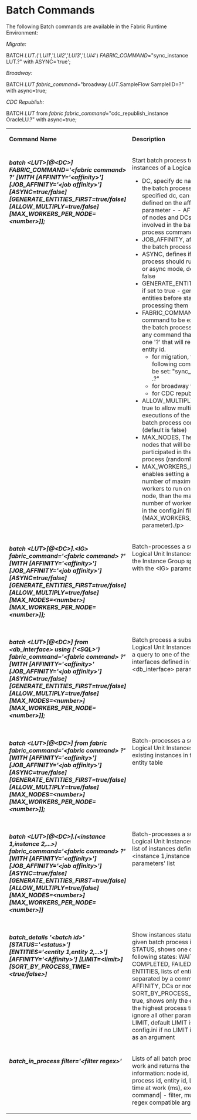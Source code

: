 # Batch Commands

The following Batch commands are available in the Fabric Runtime Environment:

*Migrate:*

BATCH *LUT*.('*LUI1*','*LUI2*','*LUI3*','*LUI4*') *FABRIC_COMMAND*="sync_instance LUT.?" with ASYNC='true';


*Broadway:*

BATCH *LUT* *fabric_command*="broadway *LUT*.SampleFlow SampleIID=?" with async=true;


*CDC Republish:*

BATCH *LUT* from *fabric* *fabric_command*="cdc_republish_instance OracleLU.?" with async=true;




<table width="900pxl">
<tbody>
<tr>
<td valign="top" width="300pxl">
<p><strong>Command Name</strong></p>
</td>
<td valign="top" width="400pxl">
<p><strong>Description</strong></p>
</td>
<td valign="top" width="300pxl">
<p><strong>Example</strong></p>
</td>
</tr>

<tr>
<td valign="top" width="500pxl">
<h5>batch &ltLUT&gt[@&ltDC&gt] FABRIC_COMMAND='&ltfabric command&gt ?' [WITH [AFFINITY='&ltaffinity&gt'] [JOB_AFFINITY='&ltjob affinity&gt'] [ASYNC=true/false] [GENERATE_ENTITIES_FIRST=true/false] [ALLOW_MULTIPLY=true/false] [MAX_WORKERS_PER_NODE=&ltnumber&gt]]; </h5>
</td>
<td valign="top" width="400pxl">
   
<p>
Start batch process to sync all instances of a Logical Unit:
   
- DC, specify dc name to force the batch process within specified dc, can also be defined on the affinity parameter                                                   - - AFFINITY, list of nodes and DCs to be involved in the batch process command
- JOB_AFFINITY, affinity for the batch process job
- ASYNC, defines if batch process should run on sync or async mode, default is false
- GENERATE_ENTITIES_FIRST, if set to true - generate all entities before starting processing them
- FABRIC_COMMAND, fabric command to be executed by the batch process.  It can be any command that includes one '?' that will represent entity id.
  - for migration,  the following command must be set: "sync_instance <LUT>.?"
  - for broadway flow, ...
  - for CDC republish, ...
- ALLOW_MULTIPLY, set to true to allow multiply executions of the same batch process command (default is false)
- MAX_NODES, The maximum nodes that will be participated in the batch process (randomly nodes)
- MAX_WORKERS_PER_NODE, enables setting a smaller number of maximum workers to run on each node, than the maximum number of workers, defined in the config.ini file (MAX_WORKERS_PER_NODE parameter)./p>

</td>
<td valign="top" width="300pxl">
<p>JOBSTATUS;</p>
<p>JOBSTATUS 2 days ago;</p>
</td>
</tr>  

<tr>
<td valign="top" width="300pxl">

<h5>batch &ltLUT>[@&ltDC&gt].&ltIG&gt fabric_command='&ltfabric command&gt ?' [WITH [AFFINITY='&ltaffinity&gt'] [JOB_AFFINITY='&ltjob affinity&gt'] [ASYNC=true/false] [GENERATE_ENTITIES_FIRST=true/false] [ALLOW_MULTIPLY=true/false] [MAX_NODES=&ltnumber&gt] [MAX_WORKERS_PER_NODE=&ltnumber&gt]];</h5>
</td>
<td valign="top" width="400pxl">

<p>Batch-processes a subset of Logical Unit Instances, based on the Instance Group specified with the &ltIG&gt parameter</p>

</td>
<td valign="top" width="300pxl">
<p>JOBSTATUS TestJob1;</p>

</td>
</tr> 

<tr>
<td valign="top" width="300pxl">

<h5>batch &ltLUT&gt[@&ltDC&gt] from &ltdb_interface&gt using ('&ltSQL&gt') fabric_command='&ltfabric command&gt ?' [WITH [AFFINITY='&ltaffinity&gt' [JOB_AFFINITY='&ltjob affinity&gt'] [ASYNC=true/false] [GENERATE_ENTITIES_FIRST=true/false] [ALLOW_MULTIPLY=true/false] [MAX_NODES=&ltnumber&gt] [MAX_WORKERS_PER_NODE=&ltnumber&gt]];</h5>

</td>
<td valign="top" width="400pxl">

<p>Batch process a subset of Logical Unit Instances, based on a query to one of the source interfaces defined in the &ltdb_interface&gt parameter</p>
<td valign="top" width="300pxl">

<p>JOBSTATUS USER_JOB'TDM.fnValidateAndRebuildRefTables';</p>
</td>
</tr> 

<tr>
<td valign="top" width="300pxl">

<h5>batch &ltLUT>[@&ltDC&gt] from fabric fabric_command='&ltfabric command&gt ?' [WITH [AFFINITY='&ltaffinity&gt'] [JOB_AFFINITY='&ltjob affinity&gt'] [ASYNC=true/false] [GENERATE_ENTITIES_FIRST=true/false] [ALLOW_MULTIPLY=true/false] [MAX_NODES=&ltnumber&gt] [MAX_WORKERS_PER_NODE=&ltnumber&gt]];</h5>

</td>
<td valign="top" width="400pxl">

<p>Batch-processes a subset of Logical Unit Instances based on existing instances in fabric from entity table </p>
</td>
<td valign="top" width="300pxl">

<p>JOBSTATUS PROCESS TestJob2 WITH UID='CUST-TestJob2';</p>

</td>
</tr> 


<tr>
<td valign="top" width="300pxl">

<h5>batch &ltLUT>[@&ltDC&gt].(&ltinstance 1,instance 2,...&gt) fabric_command='&ltfabric command&gt ?' [WITH [AFFINITY='&ltaffinity&gt'] [JOB_AFFINITY='&ltjob affinity&gt'] [ASYNC=true/false] [GENERATE_ENTITIES_FIRST=true/false] [ALLOW_MULTIPLY=true/false] [MAX_NODES=&ltnumber&gt] [MAX_WORKERS_PER_NODE=&ltnumber&gt]]</h5>

</td>
<td valign="top" width="400pxl">

<p>Batch-processes a subset of Logical Unit Instances, based on list of instances defined in the &ltinstance 1,instance 2,...&gt parameters' list</p>
</td>
<td valign="top" width="300pxl">

<p>JOBSTATUS PROCESS TestJob2 WITH UID='CUST-TestJob2';</p>

</td>
</tr> 

<tr>
<td valign="top" width="300pxl">
<h5>batch_details '&ltbatch id&gt' [STATUS='&ltstatus&gt'] [ENTITIES='&ltentity 1,entity 2,...&gt'] [AFFINITY='&ltAffinity&gt'] [LIMIT=&ltlimit&gt] [SORT_BY_PROCESS_TIME=&lttrue/false&gt]</h5>

</td>
<td valign="top" width="400pxl">

<p>Show instances status for a given batch process id
- STATUS, shows one of the following states: WAITING, COMPLETED, FAILED
- ENTITIES, lists of entities separated by a comma
- AFFINITY, DCs or nodes
- SORT_BY_PROCESS_TIME, if true, shows only the entities with the highest process time. If set, ignore all other parameters
- LIMIT, default LIMIT is defined in config.ini if no LIMIT is provided as an argument </p>
</td>
<td valign="top" width="300pxl">
<p>JOBSTATUS PROCESS TestJob2 WITH UID='CUST-TestJob2';</p>
</td>
</tr> 


<tr>
<td valign="top" width="300pxl">
<h5>batch_in_process filter='&ltfilter regex&gt'</h5>

</td>
<td valign="top" width="400pxl">

<p>Lists of all batch processes at work and returns the following information: node id, batch process id, entity id, LU type, time at work (ms), exeid, command|
- filter, must be a regex compatible argument
</p>
</td>
<td valign="top" width="300pxl">
<p>JOBSTATUS PROCESS TestJob2 WITH UID='CUST-TestJob2';</p>
</td>
</tr> 
